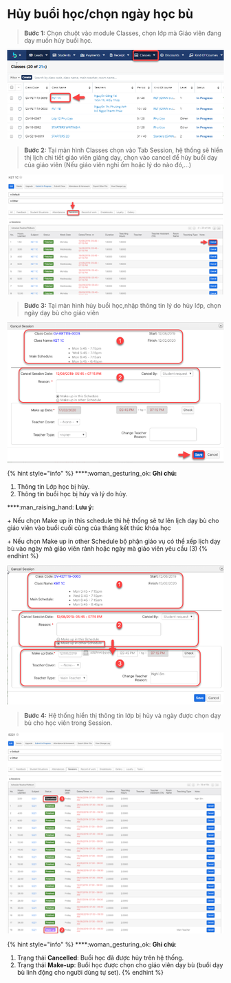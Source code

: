 # Hủy buổi học/chọn ngày học bù

> **Bước 1:** Chọn chuột vào module Classes, chọn lớp mà Giáo viên đang dạy muốn hủy buổi học.

![](../../.gitbook/assets/hocbu.png)

> **Bước 2:**&#x20;
> Tại màn hình Classes chọn vào Tab Session, hệ thống sẽ hiển thị lịch chi tiết giáo viên giảng dạy, chọn vào cancel để hủy buổi dạy của giáo viên (Nếu giáo viên nghỉ ốm hoặc lý do nào đó,…)

![](../../.gitbook/assets/hocbu2.png)

> **Bước 3:** Tại màn hình hủy buổi học,nhập thông tin lý do hủy lớp, chọn ngày dạy bù cho giáo viên

![](../../.gitbook/assets/hocbu3.png)

{% hint style="info" %}
****:woman\_gesturing\_ok: **Ghi chú:**

1. Thông tin Lớp học bị hủy.
2. Thông tin buổi học bị hủy và lý do hủy.

****:man\_raising\_hand: **Lưu ý:**

\+ Nếu chọn Make up in this schedule thì hệ thống sẽ tư lên lịch dạy bù cho giáo viên vào buổi cuối cùng của tháng kết thúc khóa học

\+ Nếu chọn Make up in other Schedule bộ phận giáo vụ có thể xếp lịch dạy bù vào ngày mà giáo viên rảnh hoặc ngày mà giáo viên yêu cầu (3)
{% endhint %}

![](../../.gitbook/assets/hocbu4.png)

> **Bước 4:** Hệ thống hiển thị thông tin lớp bị hủy và ngày được chọn dạy bù cho học viên trong Session.

![](../../.gitbook/assets/hocbu5.png)

{% hint style="info" %}
****:woman\_gesturing\_ok: **Ghi chú**:

1. Trạng thái **Cancelled**: Buổi học đã được hủy trên hệ thống.
2. Trạng thái **Make-up**: Buổi học được chọn cho giáo viên dạy bù (buổi dạy bù linh động cho người dùng tự set).
{% endhint %}
